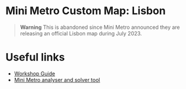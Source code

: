 # Mini Metro Custom Map: Lisbon

> **Warning**
> This is abandoned since Mini Metro announced they are releasing an official Lisbon map during July 2023.

# Useful links

- [Workshop Guide](https://steamcommunity.com/sharedfiles/filedetails/?id=2295902845)
- [Mini Metro analyser and solver tool](https://github.com/theobgbd/optimetro)
